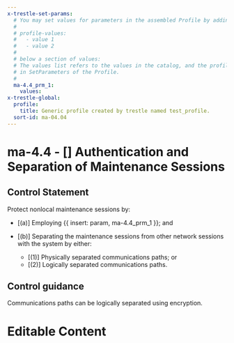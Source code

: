 ```yaml
---
x-trestle-set-params:
  # You may set values for parameters in the assembled Profile by adding
  #
  # profile-values:
  #   - value 1
  #   - value 2
  #
  # below a section of values:
  # The values list refers to the values in the catalog, and the profile-values represent values
  # in SetParameters of the Profile.
  #
  ma-4.4_prm_1:
    values:
x-trestle-global:
  profile:
    title: Generic profile created by trestle named test_profile.
  sort-id: ma-04.04
---
```


# ma-4.4 - \[\] Authentication and Separation of Maintenance Sessions

## Control Statement

Protect nonlocal maintenance sessions by:

- \[(a)\] Employing {{ insert: param, ma-4.4_prm_1 }}; and

- \[(b)\] Separating the maintenance sessions from other network sessions with the system by either:

  - \[(1)\] Physically separated communications paths; or
  - \[(2)\] Logically separated communications paths.

## Control guidance

Communications paths can be logically separated using encryption.

# Editable Content

<!-- Make additions and edits below -->
<!-- The above represents the contents of the control as received by the profile, prior to additions. -->
<!-- If the profile makes additions to the control, they will appear below. -->
<!-- The above markdown may not be edited but you may edit the content below, and/or introduce new additions to be made by the profile. -->
<!-- If there is a yaml header at the top, parameter values may be edited. Use --set-parameters to incorporate the changes during assembly. -->
<!-- The content here will then replace what is in the profile for this control, after running profile-assemble. -->
<!-- The current profile has no added parts for this control, but you may add new ones here. -->
<!-- Each addition must have a heading either of the form ## Control my_addition_name -->
<!-- or ## Part a. (where the a. refers to one of the control statement labels.) -->
<!-- "## Control" parts are new parts added after the statement part. -->
<!-- "## Part" parts are new parts added into the top-level statement part with that label. -->
<!-- Subparts may be added with nested hash levels of the form ### My Subpart Name -->
<!-- underneath the parent ## Control or ## Part being added -->
<!-- See https://ibm.github.io/compliance-trestle/tutorials/ssp_profile_catalog_authoring/ssp_profile_catalog_authoring for guidance. -->
